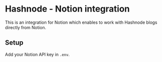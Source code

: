# Hashnode - Notion integration
This is an integration for Notion which enables to work with Hashnode blogs directly from Notion.

## Setup

Add your Notion API key in `.env`.


